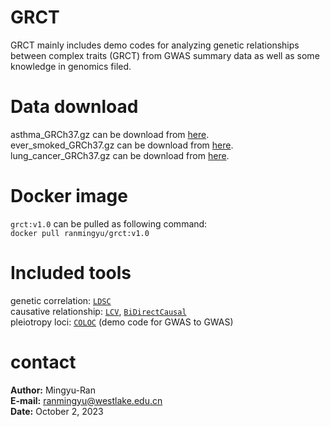 # GRCT
GRCT mainly includes demo codes for analyzing genetic relationships between complex traits (GRCT) from GWAS summary data as well as some knowledge in genomics filed.  

# Data download 
asthma_GRCh37.gz can be download from [here](https://yanglab.westlake.edu.cn/data/fastgwa_data/UKBbin/495_PheCode.v1.0.fastGWA.gz).  
ever_smoked_GRCh37.gz can be download from [here](https://yanglab.westlake.edu.cn/data/fastgwa_data/UKBbin/20160.v1.0.fastGWA.gz).  
lung_cancer_GRCh37.gz can be download from [here](https://yanglab.westlake.edu.cn/data/fastgwa_data/UKBbin/165.1_PheCode.v1.0.fastGWA.gz).  

# Docker image
`grct:v1.0` can be pulled as following command:  
`docker pull ranmingyu/grct:v1.0`

# Included tools 
genetic correlation: [`LDSC`](https://github.com/bulik/ldsc)  
causative relationship: [`LCV`](https://github.com/lukejoconnor/LCV), [`BiDirectCausal`](https://github.com/xue-hr/BiDirectCausal)    
pleiotropy loci: [`COLOC`](https://github.com/chr1swallace/coloc) (demo code for GWAS to GWAS)  

# contact
**Author:** Mingyu-Ran  
**E-mail:** ranmingyu@westlake.edu.cn  
**Date:** October 2, 2023
